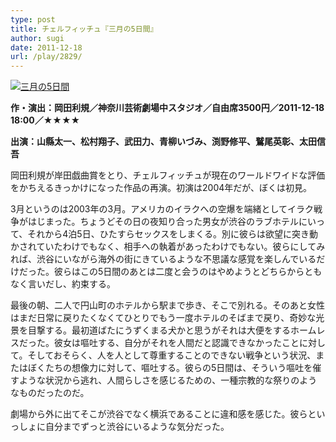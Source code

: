 ```yaml
---
type: post
title: チェルフィッチュ『三月の5日間』
author: sugi
date: 2011-12-18
url: /play/2829/
---
```

<a href="http://asharpminor.com/play-sangatsu_no_5kakan/3gatsu_no_5kakan" onclick="_gaq.push(['_trackEvent', 'outbound-article', 'http://asharpminor.com/play-sangatsu_no_5kakan/3gatsu_no_5kakan', '']);" rel="attachment wp-att-2830"><img src="http://i0.wp.com/asharpminor.com/wp-content/uploads/2011/12/3gatsu_no_5kakan.jpeg?resize=169%2C240" alt="三月の5日間" title="3gatsu_no_5kakan" class="alignleft size-full wp-image-2830" data-recalc-dims="1" /></a>

**作・演出：岡田利規／神奈川芸術劇場中スタジオ／自由席3500円／2011-12-18 18:00／★★★★**

**出演：山縣太一、松村翔子、武田力、青柳いづみ、渕野修平、鷲尾英彰、太田信吾**

岡田利規が岸田戯曲賞をとり、チェルフィッチュが現在のワールドワイドな評価をかちえるきっかけになった作品の再演。初演は2004年だが、ぼくは初見。

3月というのは2003年の3月。アメリカのイラクへの空爆を端緒としてイラク戦争がはじまった。ちょうどその日の夜知り合った男女が渋谷のラブホテルにいって、それから4泊5日、ひたすらセックスをしまくる。別に彼らは欲望に突き動かされていたわけでもなく、相手への執着があったわけでもない。彼らにしてみれば、渋谷にいながら海外の街にきているような不思議な感覚を楽しんでいるだけだった。彼らはこの5日間のあとは二度と会うのはやめようとどちらからともなく言いだし、約束する。

最後の朝、二人で円山町のホテルから駅まで歩き、そこで別れる。そのあと女性はまだ日常に戻りたくなくてひとりでもう一度ホテルのそばまで戻り、奇妙な光景を目撃する。最初道ばたにうずくまる犬かと思うがそれは大便をするホームレスだった。彼女は嘔吐する、自分がそれを人間だと認識できなかったことに対して。そしておそらく、人を人として尊重することのできない戦争という状況、またはぼくたちの想像力に対して、嘔吐する。彼らの5日間は、そういう嘔吐を催すような状況から逃れ、人間らしさを感じるための、一種宗教的な祭りのようなものだったのだ。

劇場から外に出てそこが渋谷でなく横浜であることに違和感を感じた。彼らといっしょに自分までずっと渋谷にいるような気分だった。
